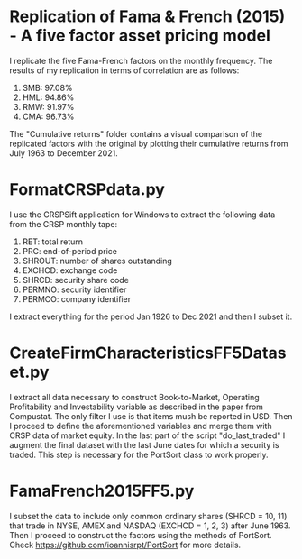 # Replication of Fama & French (2015) - A five factor asset pricing model
I replicate the five Fama-French factors on the monthly frequency. 
The results of my replication in terms of correlation are as follows:
1. SMB: 97.08% 
2. HML: 94.86%
3. RMW: 91.97%
4. CMA: 96.73%

The "Cumulative returns" folder contains a visual comparison of the replicated factors
with the original by plotting their cumulative returns from July 1963 to December 2021. 

# FormatCRSPdata.py
I use the CRSPSift application for Windows to extract the following data from the 
CRSP monthly tape:
1. RET: total return 
2. PRC: end-of-period price
3. SHROUT: number of shares outstanding 
4. EXCHCD: exchange code
5. SHRCD: security share code 
6. PERMNO: security identifier
7. PERMCO: company identifier

I extract everything for the period Jan 1926 to Dec 2021 and then I subset it.

# CreateFirmCharacteristicsFF5Dataset.py
I extract all data necessary to construct Book-to-Market, Operating Profitability 
and Investability variable as described in the paper from Compustat. The only filter 
I use is that items mush be reported in USD. Then I proceed to define the aforementioned 
variables and merge them with CRSP data of market equity. In the last part of the script
"do_last_traded" I augment the final dataset with the last June dates for which a security
is traded. This step is necessary for the PortSort class to work properly. 

# FamaFrench2015FF5.py
I subset the data to include only common ordinary shares (SHRCD = 10, 11) that trade in
NYSE, AMEX and NASDAQ (EXCHCD = 1, 2, 3) after June 1963. Then I proceed to construct 
the factors using the methods of PortSort. Check https://github.com/ioannisrpt/PortSort 
for more details. 
